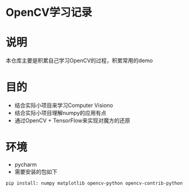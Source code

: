 # OpenCV学习记录

# 说明
本仓库主要是积累自己学习OpenCV的过程，积累常用的demo

# 目的
* 结合实际小项目来学习Computer Visiono
* 结合实际小项目理解numpy的应用有点
* 通过OpenCV + TensorFlow来实现对魔方的还原

# 环境
* pycharm
* 需要安装的包如下
```
pip install: numpy matplotlib opencv-python opencv-contrib-python
```
